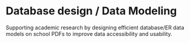 # Database design / Data Modeling

Supporting academic research by designing efficient database/ER data models on school PDFs to improve data
accessibility and usability.
